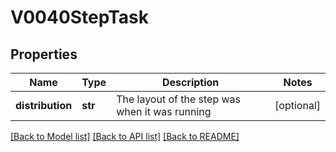 # V0040StepTask

## Properties
Name | Type | Description | Notes
------------ | ------------- | ------------- | -------------
**distribution** | **str** | The layout of the step was when it was running | [optional] 

[[Back to Model list]](../README.md#documentation-for-models) [[Back to API list]](../README.md#documentation-for-api-endpoints) [[Back to README]](../README.md)


